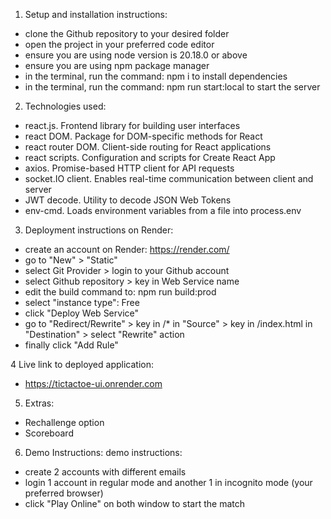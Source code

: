 1. Setup and installation instructions:
- clone the Github repository to your desired folder
- open the project in your preferred code editor
- ensure you are using node version is 20.18.0 or above
- ensure you are using npm package manager
- in the terminal, run the command: npm i to install dependencies
- in the terminal, run the command: npm run start:local to start the server

2. Technologies used:
- react.js. Frontend library for building user interfaces
- react DOM. Package for DOM-specific methods for React
- react router DOM. Client-side routing for React applications
- react scripts. Configuration and scripts for Create React App
- axios. Promise-based HTTP client for API requests
- socket.IO client. Enables real-time communication between client and server
- JWT decode. Utility to decode JSON Web Tokens
- env-cmd. Loads environment variables from a file into process.env

3. Deployment instructions on Render:
- create an account on Render: https://render.com/
- go to "New" > "Static"
- select Git Provider > login to your Github account 
- select Github repository > key in Web Service name
- edit the build command to: npm run build:prod
- select "instance type": Free
- click "Deploy Web Service"
- go to "Redirect/Rewrite" > key in /* in "Source" > key in /index.html in "Destination" > select "Rewrite" action
- finally click "Add Rule"


4 Live link to deployed application:
- https://tictactoe-ui.onrender.com

5. Extras:
- Rechallenge option
- Scoreboard

6. Demo Instructions: 
demo instructions: 
- create 2 accounts with different emails
- login 1 account in regular mode and another 1 in incognito mode (your preferred browser)
- click "Play Online" on both window to start the match
